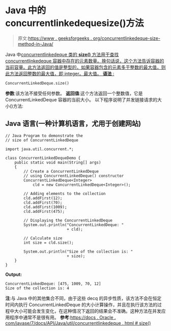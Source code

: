 # Java 中的 concurrentlinkedequesize()方法

> 原文:[https://www . geeksforgeeks . org/concurrentlinkedeque-size-method-in-Java/](https://www.geeksforgeeks.org/concurrentlinkeddeque-size-method-in-java/)

Java 中[concurrentlinkedeque 类的 **size()** 方法用于查找 concurrentlinkedeque 容器中存在的元素数量。换句话说，这个方法告诉容器的当前容量。此方法返回的值是整型的，如果容器包含的元素多于整数的最大值，则此方法返回整数的最大值，即 integer。最大值。
**语法** :](https://www.geeksforgeeks.org/concurrentlinkeddeque-in-java-with-examples/) 

```
ConcurrentLinkedDeque.size()
```

**参数**:该方法不接受任何参数。
**返回值**:这个方法返回一个整数值，它是 ConcurrentLinkedDeque 容器的当前大小。
以下程序说明了并发链接请求的大小()方法:

## Java 语言(一种计算机语言，尤用于创建网站)

```
// Java Program to demonstrate the
// size of ConcurrentLinkedDeque

import java.util.concurrent.*;

class ConcurrentLinkedDequeDemo {
    public static void main(String[] args)
    {
        // Create a ConcurrentLinkedDeque
        // using ConcurrentLinkedDeque() constructor
        ConcurrentLinkedDeque<Integer>
            cld = new ConcurrentLinkedDeque<Integer>();

        // Adding elements to the collection
        cld.addFirst(12);
        cld.addFirst(70);
        cld.addFirst(1009);
        cld.addFirst(475);

        // Displaying the ConcurrentLinkedDeque
        System.out.println("ConcurrentLinkedDeque: "
                           + cld);

        // Calculate size
        int size = cld.size();

        System.out.println("Size of the collection is: "
                           + size);
    }
}
```

**Output:** 

```
ConcurrentLinkedDeque: [475, 1009, 70, 12]
Size of the collection is: 4
```

**注**:与 Java 中的其他集合不同，由于这些 decq 的异步性质，该方法不会在恒定时间内执行 ConcurrentLinkedDeque 的大小计算操作，并且在执行该方法的过程中大小可能会发生变化，在这种情况下返回的结果会不准确。这种方法在并发应用程序中通常不是很有用。
**参考**:[https://docs . Oracle . com/javase/7/docs/API/Java/util/concurrentlinkedeque . html # size()](https://docs.oracle.com/javase/7/docs/api/java/util/concurrent/ConcurrentLinkedDeque.html#size())